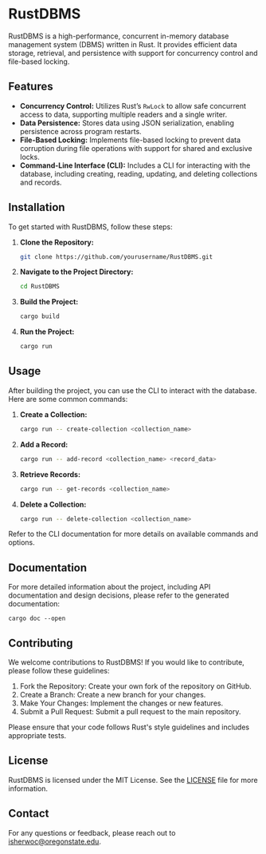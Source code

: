 # RustDBMS

RustDBMS is a high-performance, concurrent in-memory database management system (DBMS) written in Rust. It provides efficient data storage, retrieval, and persistence with support for concurrency control and file-based locking.

## Features

- **Concurrency Control:** Utilizes Rust’s `RwLock` to allow safe concurrent access to data, supporting multiple readers and a single writer.
- **Data Persistence:** Stores data using JSON serialization, enabling persistence across program restarts.
- **File-Based Locking:** Implements file-based locking to prevent data corruption during file operations with support for shared and exclusive locks.
- **Command-Line Interface (CLI):** Includes a CLI for interacting with the database, including creating, reading, updating, and deleting collections and records.

## Installation

To get started with RustDBMS, follow these steps:

1. **Clone the Repository:**
   ```sh
   git clone https://github.com/yourusername/RustDBMS.git
   
2. **Navigate to the Project Directory:**

    ```sh
    cd RustDBMS

3. **Build the Project:**
    ```sh
    cargo build

4. **Run the Project:**
    ```sh 
    cargo run
   
## Usage
After building the project, you can use the CLI to interact with the database. Here are some common commands:

1. **Create a Collection:**
    ```sh
    cargo run -- create-collection <collection_name>

2. **Add a Record:**
    ```sh
    cargo run -- add-record <collection_name> <record_data>

3. **Retrieve Records:**
    ```sh
    cargo run -- get-records <collection_name>
4. **Delete a Collection:**
    ```sh
    cargo run -- delete-collection <collection_name>
Refer to the CLI documentation for more details on available commands and options.

## Documentation
For more detailed information about the project, including API documentation and design decisions, please refer to the generated documentation:

    cargo doc --open
    
## Contributing
We welcome contributions to RustDBMS! If you would like to contribute, please follow these guidelines:

1. Fork the Repository: Create your own fork of the repository on GitHub.
2. Create a Branch: Create a new branch for your changes.
3. Make Your Changes: Implement the changes or new features.
4. Submit a Pull Request: Submit a pull request to the main repository.

Please ensure that your code follows Rust's style guidelines and includes appropriate tests.

## License

RustDBMS is licensed under the MIT License. See the [LICENSE](https://github.com/TiredEspressoBean/RustDMBS/blob/master/LICENSE.md) file for more information.

## Contact

For any questions or feedback, please reach out to [isherwoc@oregonstate.edu](mailto:isherwoc@oregonstate.edu).